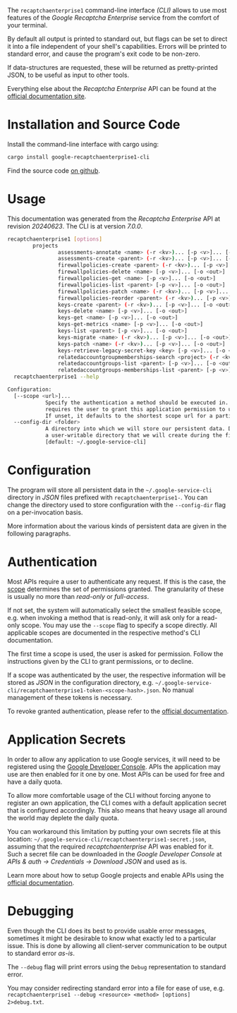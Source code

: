 <!---
DO NOT EDIT !
This file was generated automatically from 'src/generator/templates/cli/README.md.mako'
DO NOT EDIT !
-->
The `recaptchaenterprise1` command-line interface *(CLI)* allows to use most features of the *Google Recaptcha Enterprise* service from the comfort of your terminal.

By default all output is printed to standard out, but flags can be set to direct it into a file independent of your shell's
capabilities. Errors will be printed to standard error, and cause the program's exit code to be non-zero.

If data-structures are requested, these will be returned as pretty-printed JSON, to be useful as input to other tools.

Everything else about the *Recaptcha Enterprise* API can be found at the
[official documentation site](https://cloud.google.com/recaptcha-enterprise/).

# Installation and Source Code

Install the command-line interface with cargo using:

```bash
cargo install google-recaptchaenterprise1-cli
```

Find the source code [on github](https://github.com/Byron/google-apis-rs/tree/main/gen/recaptchaenterprise1-cli).

# Usage

This documentation was generated from the *Recaptcha Enterprise* API at revision *20240623*. The CLI is at version *7.0.0*.

```bash
recaptchaenterprise1 [options]
        projects
                assessments-annotate <name> (-r <kv>)... [-p <v>]... [-o <out>]
                assessments-create <parent> (-r <kv>)... [-p <v>]... [-o <out>]
                firewallpolicies-create <parent> (-r <kv>)... [-p <v>]... [-o <out>]
                firewallpolicies-delete <name> [-p <v>]... [-o <out>]
                firewallpolicies-get <name> [-p <v>]... [-o <out>]
                firewallpolicies-list <parent> [-p <v>]... [-o <out>]
                firewallpolicies-patch <name> (-r <kv>)... [-p <v>]... [-o <out>]
                firewallpolicies-reorder <parent> (-r <kv>)... [-p <v>]... [-o <out>]
                keys-create <parent> (-r <kv>)... [-p <v>]... [-o <out>]
                keys-delete <name> [-p <v>]... [-o <out>]
                keys-get <name> [-p <v>]... [-o <out>]
                keys-get-metrics <name> [-p <v>]... [-o <out>]
                keys-list <parent> [-p <v>]... [-o <out>]
                keys-migrate <name> (-r <kv>)... [-p <v>]... [-o <out>]
                keys-patch <name> (-r <kv>)... [-p <v>]... [-o <out>]
                keys-retrieve-legacy-secret-key <key> [-p <v>]... [-o <out>]
                relatedaccountgroupmemberships-search <project> (-r <kv>)... [-p <v>]... [-o <out>]
                relatedaccountgroups-list <parent> [-p <v>]... [-o <out>]
                relatedaccountgroups-memberships-list <parent> [-p <v>]... [-o <out>]
  recaptchaenterprise1 --help

Configuration:
  [--scope <url>]...
            Specify the authentication a method should be executed in. Each scope
            requires the user to grant this application permission to use it.
            If unset, it defaults to the shortest scope url for a particular method.
  --config-dir <folder>
            A directory into which we will store our persistent data. Defaults to
            a user-writable directory that we will create during the first invocation.
            [default: ~/.google-service-cli]

```

# Configuration

The program will store all persistent data in the `~/.google-service-cli` directory in *JSON* files prefixed with `recaptchaenterprise1-`.  You can change the directory used to store configuration with the `--config-dir` flag on a per-invocation basis.

More information about the various kinds of persistent data are given in the following paragraphs.

# Authentication

Most APIs require a user to authenticate any request. If this is the case, the [scope][scopes] determines the
set of permissions granted. The granularity of these is usually no more than *read-only* or *full-access*.

If not set, the system will automatically select the smallest feasible scope, e.g. when invoking a
method that is read-only, it will ask only for a read-only scope.
You may use the `--scope` flag to specify a scope directly.
All applicable scopes are documented in the respective method's CLI documentation.

The first time a scope is used, the user is asked for permission. Follow the instructions given
by the CLI to grant permissions, or to decline.

If a scope was authenticated by the user, the respective information will be stored as *JSON* in the configuration
directory, e.g. `~/.google-service-cli/recaptchaenterprise1-token-<scope-hash>.json`. No manual management of these tokens
is necessary.

To revoke granted authentication, please refer to the [official documentation][revoke-access].

# Application Secrets

In order to allow any application to use Google services, it will need to be registered using the
[Google Developer Console][google-dev-console]. APIs the application may use are then enabled for it
one by one. Most APIs can be used for free and have a daily quota.

To allow more comfortable usage of the CLI without forcing anyone to register an own application, the CLI
comes with a default application secret that is configured accordingly. This also means that heavy usage
all around the world may deplete the daily quota.

You can workaround this limitation by putting your own secrets file at this location:
`~/.google-service-cli/recaptchaenterprise1-secret.json`, assuming that the required *recaptchaenterprise* API
was enabled for it. Such a secret file can be downloaded in the *Google Developer Console* at
*APIs & auth -> Credentials -> Download JSON* and used as is.

Learn more about how to setup Google projects and enable APIs using the [official documentation][google-project-new].


# Debugging

Even though the CLI does its best to provide usable error messages, sometimes it might be desirable to know
what exactly led to a particular issue. This is done by allowing all client-server communication to be
output to standard error *as-is*.

The `--debug` flag will print errors using the `Debug` representation to standard error.

You may consider redirecting standard error into a file for ease of use, e.g. `recaptchaenterprise1 --debug <resource> <method> [options] 2>debug.txt`.


[scopes]: https://developers.google.com/+/api/oauth#scopes
[revoke-access]: http://webapps.stackexchange.com/a/30849
[google-dev-console]: https://console.developers.google.com/
[google-project-new]: https://developers.google.com/console/help/new/
